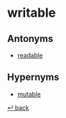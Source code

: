 # writable

## Antonyms

  - [readable](readable.md)

## Hypernyms

  - [mutable](mutable.md)

[↵ back](README.md)
